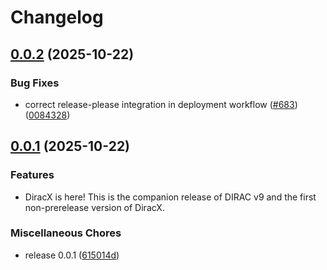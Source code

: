 # Changelog

## [0.0.2](https://github.com/DIRACGrid/diracx/compare/v0.0.1...v0.0.2) (2025-10-22)


### Bug Fixes

* correct release-please integration in deployment workflow ([#683](https://github.com/DIRACGrid/diracx/issues/683)) ([0084328](https://github.com/DIRACGrid/diracx/commit/00843286b49a2a075226ad47af746d03b9413d60))

## [0.0.1](https://github.com/DIRACGrid/diracx/compare/v0.0.1...v0.0.1) (2025-10-22)

### Features

- DiracX is here! This is the companion release of DIRAC v9 and the first non-prerelease version of DiracX.

### Miscellaneous Chores

- release 0.0.1 ([615014d](https://github.com/DIRACGrid/diracx/commit/615014dcf87d985c7b286b1c8d94e4c4520d8463))

